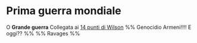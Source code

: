 # Prima guerra mondiale
O **Grande guerra** 
Collegata ai [14 punti di Wilson](14%20punti%20di%20Wilson.md)
%% Genocidio Armeni!!!! E oggi?? %%
%% Ravages %%